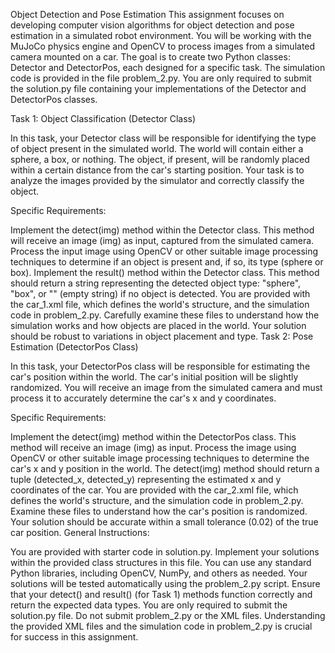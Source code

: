Object Detection and Pose Estimation
This assignment focuses on developing computer vision algorithms for object detection and pose estimation in a simulated robot environment. You will be working with the MuJoCo physics engine and OpenCV to process images from a simulated camera mounted on a car.  The goal is to create two Python classes: Detector and DetectorPos, each designed for a specific task.  The simulation code is provided in the file problem_2.py.  You are only required to submit the solution.py file containing your implementations of the Detector and DetectorPos classes.

Task 1: Object Classification (Detector Class)

In this task, your Detector class will be responsible for identifying the type of object present in the simulated world. The world will contain either a sphere, a box, or nothing.  The object, if present, will be randomly placed within a certain distance from the car's starting position.  Your task is to analyze the images provided by the simulator and correctly classify the object.

Specific Requirements:

Implement the detect(img) method within the Detector class. This method will receive an image (img) as input, captured from the simulated camera.
Process the input image using OpenCV or other suitable image processing techniques to determine if an object is present and, if so, its type (sphere or box).
Implement the result() method within the Detector class. This method should return a string representing the detected object type: "sphere", "box", or "" (empty string) if no object is detected.
You are provided with the car_1.xml file, which defines the world's structure, and the simulation code in problem_2.py. Carefully examine these files to understand how the simulation works and how objects are placed in the world. Your solution should be robust to variations in object placement and type.
Task 2: Pose Estimation (DetectorPos Class)

In this task, your DetectorPos class will be responsible for estimating the car's position within the world. The car's initial position will be slightly randomized. You will receive an image from the simulated camera and must process it to accurately determine the car's x and y coordinates.

Specific Requirements:

Implement the detect(img) method within the DetectorPos class. This method will receive an image (img) as input.
Process the image using OpenCV or other suitable image processing techniques to determine the car's x and y position in the world.
The detect(img) method should return a tuple (detected_x, detected_y) representing the estimated x and y coordinates of the car.
You are provided with the car_2.xml file, which defines the world's structure, and the simulation code in problem_2.py. Examine these files to understand how the car's position is randomized. Your solution should be accurate within a small tolerance (0.02) of the true car position.
General Instructions:

You are provided with starter code in solution.py. Implement your solutions within the provided class structures in this file.
You can use any standard Python libraries, including OpenCV, NumPy, and others as needed.
Your solutions will be tested automatically using the problem_2.py script. Ensure that your detect() and result() (for Task 1) methods function correctly and return the expected data types.
You are only required to submit the solution.py file. Do not submit problem_2.py or the XML files.
Understanding the provided XML files and the simulation code in problem_2.py is crucial for success in this assignment.
